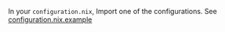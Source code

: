 In your `configuration.nix`, Import one of the configurations. See [configuration.nix.example](configuration.nix.example)
